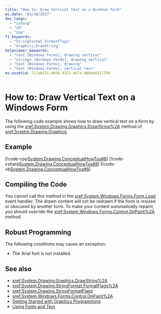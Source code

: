 ```yaml
---
title: "How to: Draw Vertical Text on a Windows Form"
ms.date: "03/30/2017"
dev_langs: 
  - "csharp"
  - "vb"
  - "cpp"
f1_keywords: 
  - "StringFormat.FormatFlags"
  - "Graphics.DrawString"
helpviewer_keywords: 
  - "text [Windows Forms], drawing vertical"
  - "strings [Windows Forms], drawing vertical"
  - "text [Windows Forms], drawing"
  - "text [Windows Forms], vertical text"
ms.assetid: 717a6131-00f6-4373-b574-9894e8317799
---
```

# How to: Draw Vertical Text on a Windows Form
The following code example shows how to draw vertical text on a form by using the <xref:System.Drawing.Graphics.DrawString%2A> method of <xref:System.Drawing.Graphics>.  
  
## Example  
 [!code-cpp[System.Drawing.ConceptualHowTos#8](../../../../samples/snippets/cpp/VS_Snippets_Winforms/System.Drawing.ConceptualHowTos/cpp/form1.cpp#8)]
 [!code-csharp[System.Drawing.ConceptualHowTos#8](../../../../samples/snippets/csharp/VS_Snippets_Winforms/System.Drawing.ConceptualHowTos/CS/form1.cs#8)]
 [!code-vb[System.Drawing.ConceptualHowTos#8](../../../../samples/snippets/visualbasic/VS_Snippets_Winforms/System.Drawing.ConceptualHowTos/VB/form1.vb#8)]  
  
## Compiling the Code  
 You cannot call this method in the <xref:System.Windows.Forms.Form.Load> event handler. The drawn content will not be redrawn if the form is resized or obscured by another form. To make your content automatically repaint, you should override the <xref:System.Windows.Forms.Control.OnPaint%2A> method.  
  
## Robust Programming  
 The following conditions may cause an exception:  
  
-   The Arial font is not installed.  
  
## See also
- <xref:System.Drawing.Graphics.DrawString%2A>
- <xref:System.Drawing.StringFormat.FormatFlags%2A>
- <xref:System.Drawing.StringFormatFlags>
- <xref:System.Windows.Forms.Control.OnPaint%2A>
- [Getting Started with Graphics Programming](../../../../docs/framework/winforms/advanced/getting-started-with-graphics-programming.md)
- [Using Fonts and Text](../../../../docs/framework/winforms/advanced/using-fonts-and-text.md)
